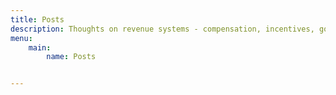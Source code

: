 ```yaml
---
title: Posts
description: Thoughts on revenue systems - compensation, incentives, go-to-market, strategic planning, customer impact and more
menu:
    main:
        name: Posts


---
```

